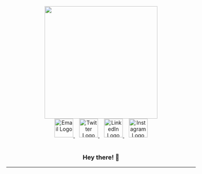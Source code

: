 <div align="center">
  <div id="header">
    <img src="https://media1.giphy.com/media/f3iwJFOVOwuy7K6FFw/giphy.gif?cid=ecf05e47166n56o8rtwxf9rq9bhyfpag07wxcoah8nhpkc7e&ep=v1_gifs_related&rid=giphy.gif&ct=g" width="300"/>
  </div>
  
  <div id="badges">
    <a href="mailto:kamalbanjade67@gmail.com">
      <img src="https://i.imgur.com/xQhxjPd.png" width="50" alt="Email Logo"/>
    </a>
    &nbsp;&nbsp; <!-- Add some space between the badges -->
    <a href="https://twitter.com/kamalBanjade20">
      <img src="https://i.imgur.com/fpkzmEC.png" width="50" alt="Twitter Logo"/>
    </a>
    &nbsp;&nbsp; <!-- Add some space between the badges -->
    <a href="https://www.linkedin.com/in/kamal-banjade">
      <img src="https://upload.wikimedia.org/wikipedia/commons/c/ca/LinkedIn_logo_initials.png" width="50" alt="LinkedIn Logo"/>
    </a>
    &nbsp;&nbsp; <!-- Add some space between the badges -->
    <a href="https://www.instagram.com/kamal.banjade_/">
      <img src="https://upload.wikimedia.org/wikipedia/commons/thumb/a/a5/Instagram_icon.png/1024px-Instagram_icon.png" width="50" alt="Instagram Logo"/>
    </a>
  </div>
  </br>
  <div>
    <img src="https://komarev.com/ghpvc/?username=KamalBanjade&style=flat-square&color=blue" alt=""/>
  </div>
  
### Hey there! 👋

---



